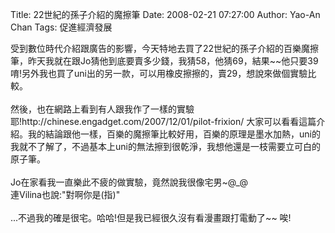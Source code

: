 Title: 22世紀的孫子介紹的魔擦筆
Date: 2008-02-21 07:27:00
Author: Yao-An Chan
Tags: 促進經濟發展


<div class='post'>
受到數位時代介紹跟廣告的影響，今天特地去買了22世紀的孫子介紹的百樂魔擦筆，昨天我就在跟Jo猜他到底要賣多少錢，我猜58，他猜69，結果~~他只要39唷!另外我也買了uni出的另一款，可以用橡皮擦擦的，賣29，想說來做個實驗比較。<br /><br />然後，也在網路上看到有人跟我作了一樣的實驗耶!http://chinese.engadget.com/2007/12/01/pilot-frixion/ 大家可以看看這篇介紹。我的結論跟他一樣，百樂的魔擦筆比較好用，百樂的原理是墨水加熱，uni的我就不了解了，不過基本上uni的無法擦到很乾淨，我想他還是一枝需要立可白的原子筆。<br /><br />Jo在家看我一直樂此不疲的做實驗，竟然說我很像宅男~@_@<br />連Vilina也說:"對啊你是(指)"<br /><br />...不過我的確是很宅。哈哈!但是我已經很久沒有看漫畫跟打電動了~~ 唉!</div>
